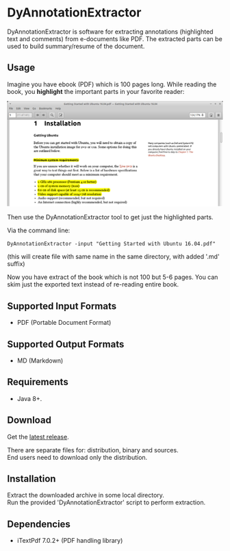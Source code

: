 # DyAnnotationExtractor #

DyAnnotationExtractor is software for extracting annotations (highlighted text and comments) from e-documents like PDF. The extracted parts can be used to build summary/resume of the document.

## Usage ##

Imagine you have ebook (PDF) which is 100 pages long. While reading the book, 
you **highlight** the important parts in your favorite reader:

![](work/documents/Highlight_Example_1.png)

Then use the DyAnnotationExtractor tool to get just the highlighted parts. 

Via the command line:
```
DyAnnotationExtractor -input "Getting Started with Ubuntu 16.04.pdf"
```

(this will create file with same name in the same directory, with added '.md' suffix)

Now you have extract of the book which is not 100 but 5-6 pages. You can skim just the exported text instead of re-reading entire book.

## Supported Input Formats ##

- PDF (Portable Document Format)

## Supported Output Formats ##

- MD (Markdown)

## Requirements ##

- Java 8+.

## Download ##

Get the [latest release](https://github.com/dimi2/DyAnnotationExtractor/releases/latest).

There are separate files for: distribution, binary and sources.<br/>
End users need to download only the distribution.

## Installation ##

Extract the downloaded archive in some local directory.<br/>
Run the provided 'DyAnnotationExtractor' script to perform extraction.

## Dependencies ##

- iTextPdf 7.0.2+ (PDF handling library)

